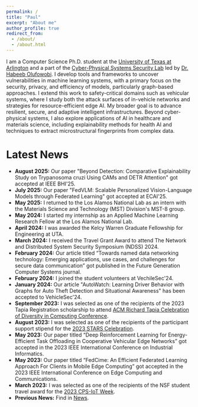 ```yaml
---
permalink: /
title: "Paul"
excerpt: "About me"
author_profile: true
redirect_from: 
  - /about/
  - /about.html
---
```


I am a Computer Science Ph.D. student at the [University of Texas at Arlington](https://www.uta.edu) and a part of the [Cyber-Physical Systems Security Lab](https://csslab.uta.edu) led by [Dr. Habeeb Olufowobi](https://dipupo.github.io). I develop tools and frameworks to uncover vulnerabilities in machine learning systems, with a primary focus on the security, privacy, and efficiency of models, particularly graph-based approaches. I extend this work to safety-critical domains such as vehicular systems, where I study both the attack surfaces of in-vehicle networks and strategies for resource-efficient edge AI. My broader goal is to advance resilient, secure, and adaptive intelligent infrastructures. Beyond cyber-physical systems, I also explore applications of AI in healthcare and materials science, including explainability methods for health AI and techniques to extract microstructural fingerprints from complex data.

Latest News
=======
- **August 2025:** Our paper "Beyond Detection: Comparative Explainability Study on Trypanosoma cruzi Using CAMs and DETR Attention" got accepted at IEEE BHI'25.
- **July 2025:** Our paper "FedVLM: Scalable Personalized Vision-Language Models through Federated Learning" got accepted at ECAI'25.
- **May 2025:** I returned to the Los Alamos National Lab as an intern with the Materials Science and Technology (MST) Division's MST-8 group.
- **May 2024:** I started my internship as an Applied Machine Learning Research Fellow at the Los Alamos National Lab.
- **April 2024:** I was awarded the Kelcy Warren Graduate Fellowship for Engineering at UTA.
- **March 2024:** I received the Travel Grant Award to attend The Network and Distributed System Security Symposium (NDSS) 2024.
- **February 2024:** Our article titled “Towards named data networking technology: Emerging applications, use cases, and challenges for secure data communication” got published in the Future Generation Computer Systems journal.
- **February 2024:** I joined the student volunteers at VechileSec'24. 
- **January 2024:** Our article "AutoWatch: Learning Driver Behavior with Graphs for Auto Theft Detection and Situational Awareness" has been accepted to VehicleSec'24.
- **September 2023:** I was selected as one of the recipients of the 2023 Tapia Registration scholarship to attend [ACM Richard Tapia Celebration of Diversity in Computing Conference](https://tapiaconference.cmd-it.org).
- **August 2023:** I was selected as one of the recipients of the participant support stipend for the [2023 STARS Celebration](https://tapiaconference.cmd-it.org).
- **May 2023:** Our paper titled “Deep Reinforcement Learning for Energy-Efficient Task Offloading in Cooperative Vehicular Edge Networks” got accepted in the 2023 IEEE International Conference on Industrial Informatics.
- **May 2023:** Our paper titled “FedCime: An Efficient Federated Learning Approach For Clients in Mobile Edge Computing” got accepted in the 2023 IEEE International Conference on Edge Computing and Communications.
- **March 2023:** I was selected as one of the recipients of the NSF student travel award for the [2023 CPS-IoT Week](https://cps-iot-week2023.cs.utsa.edu).
- **Previous News:** Find in [News](talks.html).